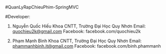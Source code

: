 #QuanLyRapChieuPhim-SpringMVC

#Developer:
1. Nguyễn Quốc Hiếu
  Khoa CNTT, Trường Đại Học Quy Nhơn
  Email: quochieu2k@gmail.com
  Facebook: facebook.com/quochieu2k
  
2. Phạm Mạnh Bình
  Khoa CNTT, Trường Đại Học Quy Nhơn
  Email: phammanhbinh.it@gmail.com
  Facebook: facebook.com/binh.phammanh
  

